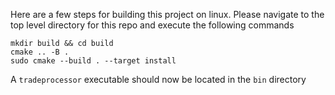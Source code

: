 Here are a few steps for building this project on linux. Please navigate to the top level directory for this repo and execute the following commands

```
mkdir build && cd build
cmake .. -B .
sudo cmake --build . --target install
```

A `tradeprocessor` executable should now be located in the `bin` directory